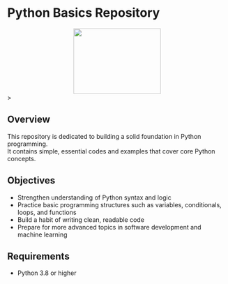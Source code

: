 # Python Basics Repository
<div align="center">
  <img src="https://upload.wikimedia.org/wikipedia/commons/c/c3/Python-logo-notext.svg" width="200" height="150"/>
</div>>

## Overview
This repository is dedicated to building a solid foundation in Python programming.  
It contains simple, essential codes and examples that cover core Python concepts.

## Objectives
- Strengthen understanding of Python syntax and logic
- Practice basic programming structures such as variables, conditionals, loops, and functions
- Build a habit of writing clean, readable code
- Prepare for more advanced topics in software development and machine learning

## Requirements
- Python 3.8 or higher
